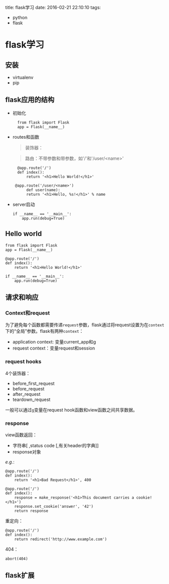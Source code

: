 title: flask学习
date: 2016-02-21 22:10:10
tags:
- python
- flask

# flask学习

## 安装

* virtualenv
* pip

## flask应用的结构

* 初始化

		from flask import Flask
		app = Flask(__name__)
* routes和函数

	> 装饰器：
	
	> 路由：不带参数和带参数，如'/'和'/user/\<name\>'
	> 	

	
		@app.route('/')
		def index():
	    	return '<h1>Hello World!</h1>'
	    
	   @app.route('/user/<name>')
			def user(name):
    		return '<h1>Hello, %s!</h1>' % name
    	
    				
* 	server启动

		if __name__ == '__main__':
	    	app.run(debug=True)
		

## Hello world

	from flask import Flask
	app = Flask(__name__)
	
	@app.route('/')
	def index():
	    return '<h1>Hello World!</h1>'
	
	if __name__ == '__main__':
	    app.run(debug=True)
	    
## 请求和响应

### Context和request

为了避免每个函数都需要传递`request`参数，flask通过将request设置为在`context`下的“全局”参数。flask有两种`context`：

* application context: 变量current_app和g
* request context：变量request和session

### request hooks

4个装饰器：

* before_first_request
* before_request
* after_request
* teardown_request

一般可以通过`g`变量在request hook函数和view函数之间共享数据。

### response

view函数返回：

* 字符串[ ,status code [,有关header的字典]]
* response对象

*e.g.*:

	@app.route('/')
	def index():
		return '<h1>Bad Request</h1>', 400	
	
	@app.route('/')
	def index():
	    response = make_response('<h1>This document carries a cookie!</h1>')
	    response.set_cookie('answer', '42')
	    return response


重定向：

	@app.route('/')
	def index():
	    return redirect('http://www.example.com')

404：

	abort(404)
	
## flask扩展

	
	    
